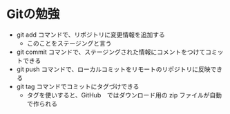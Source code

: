 # Gitの勉強

- git add コマンドで、リポジトリに変更情報を追加する
	- このことをステージングと言う
- git commit コマンドで、ステージングされた情報にコメントをつけてコミットできる
- git push コマンドで、ローカルコミットをリモートのリポジトリに反映できる
- git tag コマンドでコミットにタグづけできる
	- タグを使いすると、GitHub　ではダウンロード用の zip ファイルが自動で作られる

